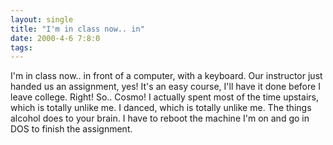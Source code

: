 ```yaml
---
layout: single
title: "I'm in class now.. in"
date: 2000-4-6 7:8:0
tags: 
---
```


I'm in class now.. in front of a computer, with a keyboard. Our instructor just handed us an assignment, yes! It's an easy course, I'll have it done before I leave college. Right! So.. Cosmo! I actually spent most of the time upstairs, which is totally unlike me. I danced, which is totally unlike me. The things alcohol does to your brain. I have to reboot the machine I'm on and go in DOS to finish the assignment.

